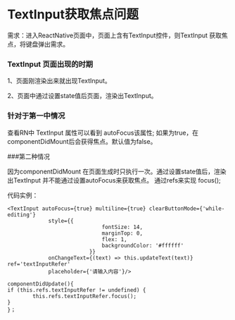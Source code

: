 # TextInput获取焦点问题

需求：进入ReactNative页面中，页面上含有TextInput控件，则TextInput 获取焦点，将键盘弹出需求。

### TextInput 页面出现的时期

1、页面刚渲染出来就出现TextInput。

2、页面中通过设置state值后页面，渲染出TextInput。


### 针对于第一中情况

查看RN中 TextInput 属性可以看到 autoFocus该属性;
如果为true，在componentDidMount后会获得焦点。默认值为false。

###第二种情况

因为componentDidMount 在页面生成时只执行一次。通过设置state值后，渲染出TextInput 并不能通过设置autoFocus来获取焦点。
通过refs来实现  focus();

代码实例：
```
<TextInput autoFocus={true} multiline={true} clearButtonMode={'while-editing'}
             style={{
                              fontSize: 14,
                              marginTop: 0,
                              flex: 1,
                              backgroundColor: '#ffffff'
                          }} 
             onChangeText={(text) => this.updateText(text)} ref='textInputRefer'
             placeholder={'请输入内容'}/>

componentDidUpdate(){
if (this.refs.textInputRefer != undefined) {
        this.refs.textInputRefer.focus();
}
}；
```
